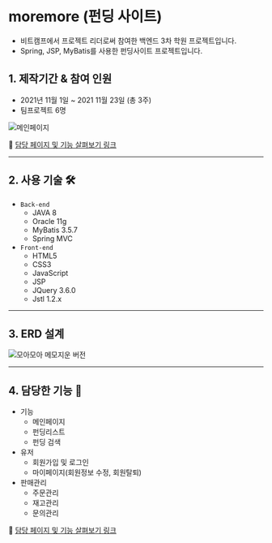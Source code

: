 # moremore (펀딩 사이트)
+ 비트캠프에서 프로젝트 리더로써 참여한 백엔드 3차 학원 프로젝트입니다.
+ Spring, JSP, MyBatis를 사용한 펀딩사이트 프로젝트입니다.  


## 1. 제작기간 & 참여 인원
+ 2021년 11월 1일 ~ 2021 11월 23일 (총 3주)
+ 팀프로젝트 6명

![메인페이지](https://user-images.githubusercontent.com/69706762/158047887-a1cd6bdf-e1f8-4733-9dae-b7fa71e76bce.gif)

💼 <a href=https://github.com/choyd93/moremore/wiki/%EB%8B%B4%EB%8B%B9--%ED%8E%98%EC%9D%B4%EC%A7%80-%EB%B0%8F-%EA%B8%B0%EB%8A%A5-%EC%82%B4%ED%8E%B4%EB%B3%B4%EA%B8%B0>담당 페이지 및 기능 살펴보기 링크</a>

---

## 2. 사용 기술 🛠️ 

- `Back-end`
    - JAVA 8
    - Oracle 11g
    - MyBatis 3.5.7
    - Spring MVC
- `Front-end`
    - HTML5
    - CSS3
    - JavaScript
    - JSP
    - JQuery 3.6.0
    - Jstl 1.2.x

---

## 3. ERD 설계

![모아모아 메모지운 버전](https://user-images.githubusercontent.com/69706762/158047804-b818993c-6e7e-4fa0-b13b-b487ef2485e5.png)


---

## 4. 담당한 기능 🚀 

- 기능
    - 메인페이지
    - 펀딩리스트
    - 펀딩 검색
- 유저
    - 회원가입 및 로그인
    - 마이페이지(회원정보 수정, 회원탈퇴)
- 판매관리
    - 주문관리
    - 재고관리
    - 문의관리


💼 <a href=https://github.com/choyd93/moremore/wiki/%EB%8B%B4%EB%8B%B9--%ED%8E%98%EC%9D%B4%EC%A7%80-%EB%B0%8F-%EA%B8%B0%EB%8A%A5-%EC%82%B4%ED%8E%B4%EB%B3%B4%EA%B8%B0>담당 페이지 및 기능 살펴보기 링크</a>
